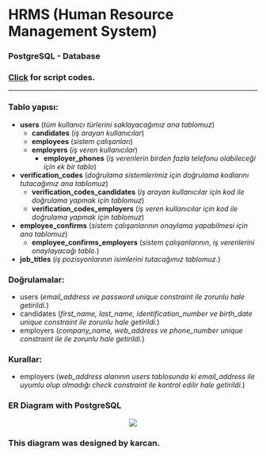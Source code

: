 # HRMS (Human Resource Management System)
### PostgreSQL - Database
### <a href="Database.sql">Click</a> for script codes.
* * *

### Tablo yapısı:
- <b>users</b> (<i>tüm kullanıcı türlerini saklayacağımız ana tablomuz</i>)
	- <b>candidates</b> (<i>iş arayan kullanıcılar</i>)
	- <b>employees</b>  (<i>sistem çalışanları</i>) 
	- <b>employers</b> (<i>iş veren kullanıcılar</i>)
	  - <b>employer_phones</b> (<i>iş verenlerin birden fazla telefonu olabileceği için ek bir tablo</i>)   
- <b>verification_codes</b> (<i>doğrulama sistemlerimiz için doğrulama kodlarını tutacağımız ana tablomuz</i>)
	- <b>verification_codes_candidates</b>  (<i>iş arayan kullanıcılar için kod ile doğrulama yapmak için tablomuz</i>)
	- <b>verification_codes_employers</b> (<i>iş veren kullanıcılar için kod ile doğrulama yapmak için tablomuz</i>)
- <b>employee_confirms</b> (<i>sistem çalışanlarının onaylama yapabilmesi için ana tablomuz</i>)
	- <b>employee_confirms_employers</b>  (<i>sistem çalışanlarının, iş verenlerini onaylayacağı tablo.</i>)
- <b>job_titles</b> (<i>iş pozisyonlarının isimlerini tutacağımız tablomuz.</i>)

### Doğrulamalar:
- users (<i>email_address ve password  unique constraint ile zorunlu hale getirildi.</i>)
- candidates (<i>first_name, last_name, identification_number ve birth_date unique constraint ile zorunlu hale getirildi.</i>)
- employers (<i>company_name, web_address ve phone_number  unique constraint ile  ile zorunlu hale getirildi.</i>)

### Kurallar:
- employers (<i>web_address alanının users tablosunda ki email_address ile uyumlu olup olmadığı check constraint ile kontrol edilir hale getirildi.</i>)

### ER Diagram with PostgreSQL
<p align="center"><img src="İmage/ER Diagram-postgresql.png"></p>

### This diagram was designed by karcan.
